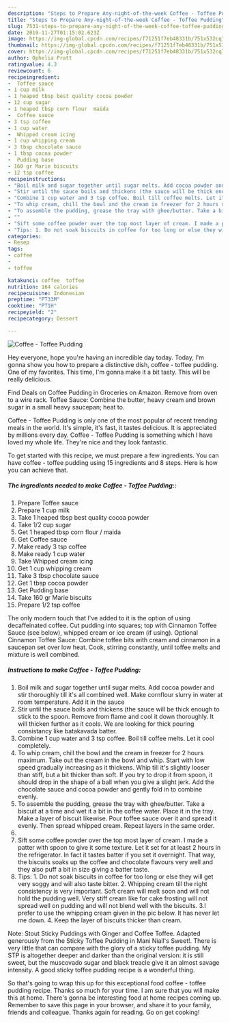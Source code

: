 ```yaml
---
description: "Steps to Prepare Any-night-of-the-week Coffee - Toffee Pudding"
title: "Steps to Prepare Any-night-of-the-week Coffee - Toffee Pudding"
slug: 7531-steps-to-prepare-any-night-of-the-week-coffee-toffee-pudding
date: 2019-11-27T01:15:02.623Z
image: https://img-global.cpcdn.com/recipes/f71251f7eb48331b/751x532cq70/coffee-toffee-pudding-recipe-main-photo.jpg
thumbnail: https://img-global.cpcdn.com/recipes/f71251f7eb48331b/751x532cq70/coffee-toffee-pudding-recipe-main-photo.jpg
cover: https://img-global.cpcdn.com/recipes/f71251f7eb48331b/751x532cq70/coffee-toffee-pudding-recipe-main-photo.jpg
author: Ophelia Pratt
ratingvalue: 4.3
reviewcount: 6
recipeingredient:
-  Toffee sauce
- 1 cup milk
- 1 heaped tbsp best quality cocoa powder
- 12 cup sugar
- 1 heaped tbsp corn flour  maida
-  Coffee sauce
- 3 tsp coffee
- 1 cup water
-  Whipped cream icing
- 1 cup whipping cream
- 3 tbsp chocolate sauce
- 1 tbsp cocoa powder
-  Pudding base
- 160 gr Marie biscuits
- 12 tsp coffee
recipeinstructions:
- "Boil milk and sugar together until sugar melts. Add cocoa powder and stir thoroughly till it&#39;s all combined well. Make cornflour slurry in water at room temperature. Add it in the sauce"
- "Stir until the sauce boils and thickens (the sauce will be thick enough to stick to the spoon. Remove from flame and cool it down thoroughly. It will thicken further as it cools. We are looking for thick pouring consistancy like batakavada batter."
- "Combine 1 cup water and 3 tsp coffee. Boil till coffee melts. Let it cool completely."
- "To whip cream, chill the bowl and the cream in freezer for 2 hours maximum. Take out the cream in the bowl and whip. Start with low speed gradually increasing as it thickens. Whip till it&#39;s slightly looser than stiff, but a bit thicker than soft. If you try to drop it from spoon, it should drop in the shape of a ball when you give a slight jerk. Add the chocolate sauce and cocoa powder and gently fold in to combine evenly."
- "To assemble the pudding, grease the tray with ghee/butter. Take a biscuit at a time and wet it a bit in the coffee water. Place it in the tray. Make a layer of biscuit likewise. Pour toffee sauce over it and spread it evenly. Then spread whipped cream. Repeat layers in the same order."
- ""
- "Sift some coffee powder over the top most layer of cream. I made a patter with spoon to give it some texture. Let it set for at least 2 hours in the refrigerator. In fact it tastes batter if you set it overnight. That way, the biscuits soaks up the coffee and chocolate flavours very well and they also puff a bit in size giving a batter taste."
- "Tips: 1. Do not soak biscuits in coffee for too long or else they will get very soggy and will also taste bitter. 2. Whipping cream till the right consistency is very important. Soft cream will melt soon and will not hold the pudding well. Very stiff cream like for cake frosting will not spread well on pudding and will not blend well with the biscuits. 3.I prefer to use the whipping cream given in the pic below. It has never let me down. 4. Keep the layer of biscuits thicker than cream."
categories:
- Resep
tags:
- coffee
- 
- toffee

katakunci: coffee  toffee
nutrition: 164 calories
recipecuisine: Indonesian
preptime: "PT33M"
cooktime: "PT1H"
recipeyield: "2"
recipecategory: Dessert

---
```



![Coffee - Toffee Pudding](https://img-global.cpcdn.com/recipes/f71251f7eb48331b/751x532cq70/coffee-toffee-pudding-recipe-main-photo.jpg)

Hey everyone, hope you're having an incredible day today. Today, I'm gonna show you how to prepare a distinctive dish, coffee - toffee pudding. One of my favorites. This time, I'm gonna make it a bit tasty. This will be really delicious.

Find Deals on Coffee Pudding in Groceries on Amazon. Remove from oven to a wire rack. Toffee Sauce: Combine the butter, heavy cream and brown sugar in a small heavy saucepan; heat to.

Coffee - Toffee Pudding is only one of the most popular of recent trending meals in the world. It's simple, it's fast, it tastes delicious. It is appreciated by millions every day. Coffee - Toffee Pudding is something which I have loved my whole life. They're nice and they look fantastic.


To get started with this recipe, we must prepare a few ingredients. You can have coffee - toffee pudding using 15 ingredients and 8 steps. Here is how you can achieve that.

##### The ingredients needed to make Coffee - Toffee Pudding::

1. Prepare  Toffee sauce
1. Prepare 1 cup milk
1. Take 1 heaped tbsp best quality cocoa powder
1. Take 1/2 cup sugar
1. Get 1 heaped tbsp corn flour / maida
1. Get  Coffee sauce
1. Make ready 3 tsp coffee
1. Make ready 1 cup water
1. Take  Whipped cream icing
1. Get 1 cup whipping cream
1. Take 3 tbsp chocolate sauce
1. Get 1 tbsp cocoa powder
1. Get  Pudding base
1. Take 160 gr Marie biscuits
1. Prepare 1/2 tsp coffee


The only modern touch that I&#39;ve added to it is the option of using decaffeinated coffee. Cut pudding into squares; top with Cinnamon Toffee Sauce (see below), whipped cream or ice cream (if using). Optional Cinnamon Toffee Sauce: Combine toffee bits with cream and cinnamon in a saucepan set over low heat. Cook, stirring constantly, until toffee melts and mixture is well combined. 

##### Instructions to make Coffee - Toffee Pudding:

1. Boil milk and sugar together until sugar melts. Add cocoa powder and stir thoroughly till it&#39;s all combined well. Make cornflour slurry in water at room temperature. Add it in the sauce
1. Stir until the sauce boils and thickens (the sauce will be thick enough to stick to the spoon. Remove from flame and cool it down thoroughly. It will thicken further as it cools. We are looking for thick pouring consistancy like batakavada batter.
1. Combine 1 cup water and 3 tsp coffee. Boil till coffee melts. Let it cool completely.
1. To whip cream, chill the bowl and the cream in freezer for 2 hours maximum. Take out the cream in the bowl and whip. Start with low speed gradually increasing as it thickens. Whip till it&#39;s slightly looser than stiff, but a bit thicker than soft. If you try to drop it from spoon, it should drop in the shape of a ball when you give a slight jerk. Add the chocolate sauce and cocoa powder and gently fold in to combine evenly.
1. To assemble the pudding, grease the tray with ghee/butter. Take a biscuit at a time and wet it a bit in the coffee water. Place it in the tray. Make a layer of biscuit likewise. Pour toffee sauce over it and spread it evenly. Then spread whipped cream. Repeat layers in the same order.
1. 
1. Sift some coffee powder over the top most layer of cream. I made a patter with spoon to give it some texture. Let it set for at least 2 hours in the refrigerator. In fact it tastes batter if you set it overnight. That way, the biscuits soaks up the coffee and chocolate flavours very well and they also puff a bit in size giving a batter taste.
1. Tips: 1. Do not soak biscuits in coffee for too long or else they will get very soggy and will also taste bitter. 2. Whipping cream till the right consistency is very important. Soft cream will melt soon and will not hold the pudding well. Very stiff cream like for cake frosting will not spread well on pudding and will not blend well with the biscuits. 3.I prefer to use the whipping cream given in the pic below. It has never let me down. 4. Keep the layer of biscuits thicker than cream.


Note: Stout Sticky Puddings with Ginger and Coffee Toffee. Adapted generously from the Sticky Toffee Pudding in Mani Niall&#39;s Sweet!. There is very little that can compare with the glory of a sticky toffee pudding. My STP is altogether deeper and darker than the original version: it is still sweet, but the muscovado sugar and black treacle give it an almost savage intensity. A good sticky toffee pudding recipe is a wonderful thing. 

So that's going to wrap this up for this exceptional food coffee - toffee pudding recipe. Thanks so much for your time. I am sure that you will make this at home. There's gonna be interesting food at home recipes coming up. Remember to save this page in your browser, and share it to your family, friends and colleague. Thanks again for reading. Go on get cooking!
